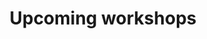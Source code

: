 ---
title: Upcoming workshops
layout: workshops
data_source: https://feeds.carpentries.org/all_upcoming_workshops.json
---